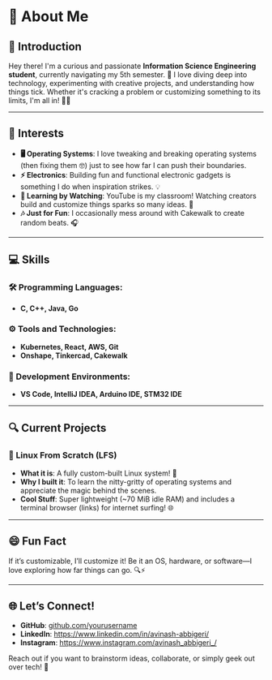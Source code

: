 # 👋 About Me

## 🌟 Introduction
Hey there! I'm a curious and passionate **Information Science Engineering student**, currently navigating my 5th semester. 🚀 I love diving deep into technology, experimenting with creative projects, and understanding how things tick. Whether it's cracking a problem or customizing something to its limits, I'm all in! 🔧✨

---

## 🎯 Interests
- **🖥️ Operating Systems**: I love tweaking and breaking operating systems (then fixing them 🤓) just to see how far I can push their boundaries.
- **⚡ Electronics**: Building fun and functional electronic gadgets is something I do when inspiration strikes. 💡
- **🎥 Learning by Watching**: YouTube is my classroom! Watching creators build and customize things sparks so many ideas. 🌟
- **🎶 Just for Fun**: I occasionally mess around with Cakewalk to create random beats. 🎧

---

## 💻 Skills
### 🛠️ Programming Languages:
- **C, C++, Java, Go**

### ⚙️ Tools and Technologies:
- **Kubernetes, React, AWS, Git**
- **Onshape, Tinkercad, Cakewalk**

### 🔨 Development Environments:
- **VS Code, IntelliJ IDEA, Arduino IDE, STM32 IDE**

---

## 🔍 Current Projects
### 🐧 Linux From Scratch (LFS)
- **What it is**: A fully custom-built Linux system! 🌈
- **Why I built it**: To learn the nitty-gritty of operating systems and appreciate the magic behind the scenes. 
- **Cool Stuff**: Super lightweight (~70 MiB idle RAM) and includes a terminal browser (links) for internet surfing! 🌐

---

## 😄 Fun Fact
If it’s customizable, I’ll customize it! Be it an OS, hardware, or software—I love exploring how far things can go. 🔍⚡

---

## 🌐 Let’s Connect!
- **GitHub**: [github.com/yourusername](#)  
- **LinkedIn**: https://www.linkedin.com/in/avinash-abbigeri/  
- **Instagram**: https://www.instagram.com/avinash_abbigeri_/

Reach out if you want to brainstorm ideas, collaborate, or simply geek out over tech! 💬

